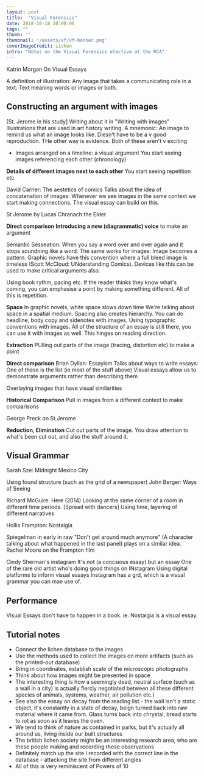 ```yaml
---
layout: post
title:  "Visual Forensics"
date: 2018-10-18 10:00:00
tags: ""
thumb: ''
thumbnail: '/assets/vf/vf-banner.png'
coverImageCredit: Lichen
intro: "Notes on the Visual Forensics elective at the RCA" 
---
```


Katrin Morgan
On Visual Essays

A definition of illustration: Any image that takes a communicating role in a text. Text meaning words or images or both.

## Constructing an argument with images

[St. Jerome in his study]
Writing about it in "Writing with images"
Illustrations that are used in art history writing. A mnemonic: An image to remind us what an image looks like. Diesn't have to be a v good reproduction. THe other way is evidence. Both of these aren't v exciting

- Images arranged on a timeline: a visual argument
You start seeing images referencing each other (chronology)

**Details of different images next to each other**
You start seeing repetition etc

David Carrier: The aestetics of comics
Talks about the idea of concatenation of images: Whenever we see images in the same context we start making connections. The visual essay can build on this.

St Jerome by Lucas Chranach the Elder

**Direct comparison**
**Introducing a new (diagrammatic) voice** to make an argument

Semantic Sesseation: When you say a word over and over again and it stops soundning like a word. The same works for images: Image becomes a pattern. Graphic novels have this convention where a full bleed image is timeless (Scott McCloud: UNderstanding Comics). Devices like this can be used to make critical arguments also.

Using book rythm, pacing etc. If the reader thinks they know what's coming, you can emphasise a point by making something different. All of this is repetition.

**Space**
In graphic novels, white space slows down time
We're talking about space in a spatial medium.
Spacing also creates hierarchy. You can do headline, body copy and sidenotes with images. Using typographic conventions with images. All of the structure of an essay is still there, you can use it with images as well.
This hinges on reading direction.

**Extraction**
PUlling out parts of the image (tracing, distortion etc) to make a point

**Direct comparison**
Brian Dyllan: Essayism
Talks about ways to write essays: One of these is the list (ie most of the stuff above)
Visual essays allow us to demonstrate arguments rather than describing them

Overlaying images that have visual similarities

**Historical Comparison**
Pull in images from a different context to make comparisons

George Preck on St Jerome

**Reduction, Elimination**
Cut out parts of the image. You draw attention to what's been cut out, and also the stuff around it.

## Visual Grammar
Sarah Sze: Midnight Mexico City

Using found structure (such as the grid of a newspaper)
John Berger: Ways of Seeing

Richard McGuire: Here (2014)
Looking at the same corner of a room in different time periods.
[Spread with dancers]
Using time, layering of different narratives

Hollis Frampton: Nostalgia

Spiegelman in early in raw "Don't get around much anymore" (A character talking about what happened in the last panel) plays on a similar idea.
Rachel Moore on the Frampton film

Cindy Sherman's instagram
It's not (a concsious essay) but an essay
One of the rare old artist who's doing good things on INstagram
Using digital platforms to inform visual essays
Instagram has a grd, which is a visual grammar you can mae use of.

## Performance

Visual Essays don't have to happen in a book. ie. Nostalgia is a visual essay.

## Tutorial notes

- Connect the lichen database to the images
- Use the methods used to collect the images on more artifacts (such as the printed-out database)
- Bring in coordinates, establish scale of the microscopic photographs
- Think about how images might be presented in space
- The interesting thing is how a seemingly dead, neutral surface (such as a wall in a city) is actually fiercly negotiated between all these different species of animals, systems, weather, air pollution etc.)
- See also the essay on decay from the reading list - the wall isn't a static object, it's constantly in a state of decay, beign turned back into raw material where it came from. Glass turns back into chrystal, bread starts to rot as soon as it leaves the oven.
- We tend to think of nature as contained in parks, but it's actually all around us, living inside our built structures
- The british lichen society might be an interesting research area, who are these people making and recording these observations
- Definitely match up the site I recorded with the correct line in the database - attacking the site from different angles
- All of this is very reminiscent of Powers of 10